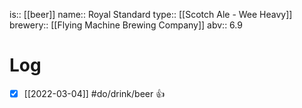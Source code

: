 is:: [[beer]]
name:: Royal Standard
type:: [[Scotch Ale - Wee Heavy]]
brewery:: [[Flying Machine Brewing Company]]
abv:: 6.9

# Log
- [x] [[2022-03-04]] #do/drink/beer 👍
